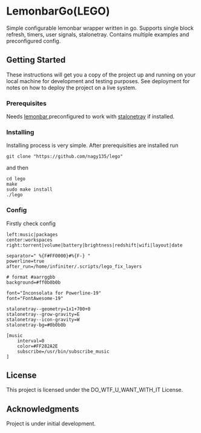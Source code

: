 
# LemonbarGo(LEGO)

Simple configurable lemonbar wrapper written in go. Supports single block refresh, timers, user signals, stalonetray. Contains multiple examples and preconfigured config.

## Getting Started

These instructions will get you a copy of the project up and running on your local machine for development and testing purposes. See deployment for notes on how to deploy the project on a live system.

### Prerequisites

Needs [lemonbar](https://github.com/LemonBoy/bar),preconfigured to work with [stalonetray](https://wiki.archlinux.org/index.php/Stalonetray) if installed.

### Installing

Installing process is very simple. After prerequisities are installed run

```
git clone "https://github.com/nagy135/lego"
```

and then

```
cd lego
make
sudo make install
./lego
```

### Config

Firstly check config

```
left:music|packages
center:workspaces
right:torrent|volume|battery|brightness|redshift|wifi|layout|date

separator=" %{F#FF0000}#%{F-} "
powerline=true
after_run=/home/infiniter/.scripts/lego_fix_layers

# format #aarrggbb
background=#ff0b0b0b

font="Inconsolata for Powerline-19"
font="FontAwesome-19"

stalonetray--geometry=1x1+700+0
stalonetray--grow-gravity=E
stalonetray--icon-gravity=W
stalonetray-bg=#0b0b0b

[music
    interval=0
    color=#FF282A2E
    subscribe=/usr/bin/subscribe_music
]
```

## License

This project is licensed under the DO_WTF_U_WANT_WITH_IT License.

## Acknowledgments

Project is under initial development.
